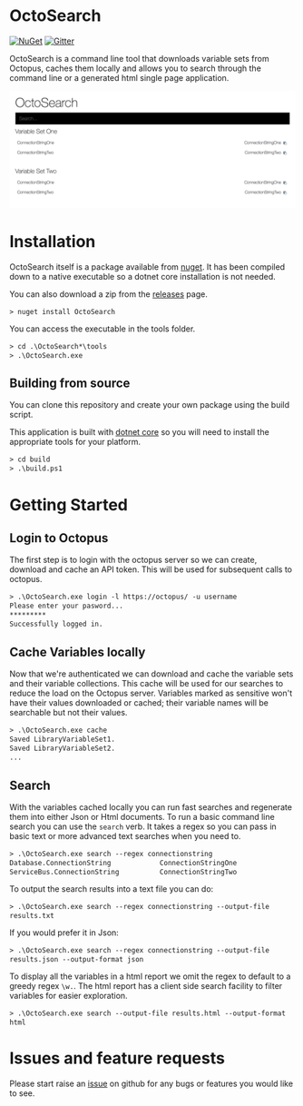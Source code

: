 # OctoSearch

[![NuGet](https://img.shields.io/nuget/v/OctoSearch.svg?maxAge=2592000)](https://www.nuget.org/packages/OctoSearch/) [![Gitter](https://img.shields.io/gitter/room/nwjs/nw.js.svg?maxAge=2592000)](https://gitter.im/OctoSearch/Lobby)

OctoSearch is a command line tool that downloads variable sets from Octopus, caches them locally and
allows you to search through the command line or a generated html single page application.

![html report](wiki/images/html-report.png)

# Installation

OctoSearch itself is a package available from [nuget](https://www.nuget.org/packages/OctoSearch/). It has been compiled 
down to a native executable so a dotnet core installation is not needed.

You can also download a zip from the [releases](https://github.com/naeemkhedarun/OctoSearch/releases) page.

```
> nuget install OctoSearch
```

You can access the executable in the tools folder.

```
> cd .\OctoSearch*\tools
> .\OctoSearch.exe
```

## Building from source

You can clone this repository and create your own package using the build script.

This application is built with [dotnet core](https://www.microsoft.com/net/core) so you will need
to install the appropriate tools for your platform.

```
> cd build
> .\build.ps1
```

# Getting Started

## Login to Octopus

The first step is to login with the octopus server so we can create, download and cache an API token. This will be used
for subsequent calls to octopus. 

```
> .\OctoSearch.exe login -l https://octopus/ -u username
Please enter your pasword...
*********
Successfully logged in.
```

## Cache Variables locally

Now that we're authenticated we can download and cache the variable sets and their variable collections. This cache will
be used for our searches to reduce the load on the Octopus server. Variables marked as sensitive won't have their values 
downloaded or cached; their variable names will be searchable but not their values.

```
> .\OctoSearch.exe cache
Saved LibraryVariableSet1.
Saved LibraryVariableSet2.
...
```

## Search

With the variables cached locally you can run fast searches and regenerate them into either Json or Html documents. To run a basic
command line search you can use the `search` verb. It takes a regex so you can pass in basic text or more advanced text searches when
you need to.

```
> .\OctoSearch.exe search --regex connectionstring
Database.ConnectionString            ConnectionStringOne
ServiceBus.ConnectionString          ConnectionStringTwo
```

To output the search results into a text file you can do:

```
> .\OctoSearch.exe search --regex connectionstring --output-file results.txt
```

If you would prefer it in Json:

```
> .\OctoSearch.exe search --regex connectionstring --output-file results.json --output-format json
```

To display all the variables in a html report we omit the regex to default to a greedy regex `\w.`. The html report 
has a client side search facility to filter variables for easier exploration.

```
> .\OctoSearch.exe search --output-file results.html --output-format html
```

# Issues and feature requests

Please start raise an [issue](https://github.com/naeemkhedarun/OctoSearch/issues) on github for any bugs or 
features you would like to see.